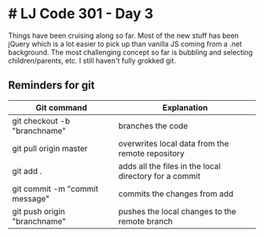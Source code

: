 <h1># LJ Code 301 - Day 3</h1>

<p>Things have been cruising along so far.  Most of the new stuff has been jQuery which is a lot easier to pick up than vanilla JS coming from a .net background.  The most challenging concept so far is bubbling and selecting children/parents, etc.  I still haven't fully grokked git.</p>

<h2>Reminders for git</h2>

Git command                    |  Explanation
-------------------------------|------------------
git checkout -b "branchname"   | branches the code
git pull origin master         | overwrites local data from the remote repository
git add .                      | adds all the files in the local directory for a commit
git commit -m "commit message" | commits the changes from add
git push origin "branchname"   | pushes the local changes to the remote branch
